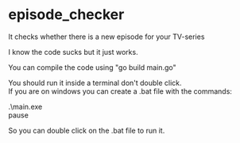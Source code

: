 # episode_checker
It checks whether there is a new episode for your TV-series

I know the code sucks but it just works.

You can compile the code using "go build main.go"

You should run it inside a terminal don't double click.  
If you are on windows you can create a .bat file with the commands:  

.\main.exe  
pause  
  
So you can double click on the .bat file to run it.
